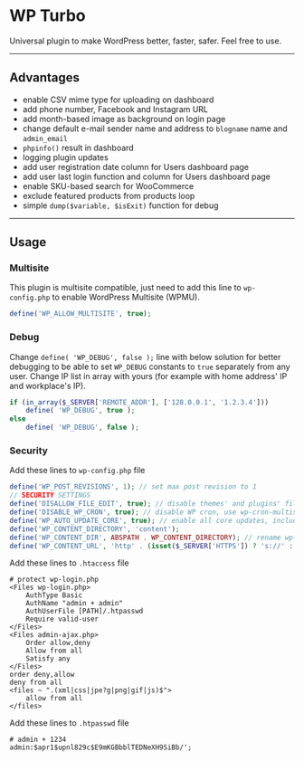 # WP Turbo

Universal plugin to make WordPress better, faster, safer. Feel free to use.

---

## Advantages

- enable CSV mime type for uploading on dashboard
- add phone number, Facebook and Instagram URL
- add month-based image as background on login page
- change default e-mail sender name and address to `blogname` name and `admin_email`
- `phpinfo()` result in dashboard
- logging plugin updates
- add user registration date column for Users dashboard page
- add user last login function and column for Users dashboard page
- enable SKU-based search for WooCommerce
- exclude featured products from products loop
- simple `dump($variable, $isExit)` function for debug

---

## Usage

### Multisite

This plugin is multisite compatible, just need to add this line to `wp-config.php` to enable WordPress Multisite (WPMU).

```php
define('WP_ALLOW_MULTISITE', true);
```

### Debug

Change `define( 'WP_DEBUG', false );` line with below solution for better debugging to be able to set `WP_DEBUG` constants to `true` separately from any user. Change IP list in array with yours (for example with home address' IP and workplace's IP).

```php
if (in_array($_SERVER['REMOTE_ADDR'], ['128.0.0.1', '1.2.3.4']))
    define( 'WP_DEBUG', true );
else
    define( 'WP_DEBUG', false );
```

### Security

Add these lines to `wp-config.php` file

```php
define('WP_POST_REVISIONS', 1); // set max post revision to 1
// SECURITY SETTINGS
define('DISALLOW_FILE_EDIT', true); // disable themes' and plugins' file editor
define('DISABLE_WP_CRON', true); // disable WP cron, use wp-cron-multisite.php instead
define('WP_AUTO_UPDATE_CORE', true); // enable all core updates, including minor and major
define('WP_CONTENT_DIRECTORY', 'content');
define('WP_CONTENT_DIR', ABSPATH . WP_CONTENT_DIRECTORY); // rename wp-content folder and redefine wp-content path
define('WP_CONTENT_URL', 'http' . (isset($_SERVER['HTTPS']) ? 's://' : '://') . $_SERVER['HTTP_HOST'] .'/' . WP_CONTENT_DIRECTORY);
```

Add these lines to `.htaccess` file

```
# protect wp-login.php
<Files wp-login.php>
	AuthType Basic
	AuthName "admin + admin"
	AuthUserFile [PATH]/.htpasswd
	Require valid-user
</Files>
<Files admin-ajax.php>
    Order allow,deny
    Allow from all
    Satisfy any
</Files>
order deny,allow
deny from all
<files ~ ".(xml|css|jpe?g|png|gif|js)$">
    allow from all
</files>
```

Add these lines to `.htpasswd` file

```
# admin + 1234
admin:$apr1$upnl829c$E9mKGBbblTEDNeXH9SiBb/';
```
